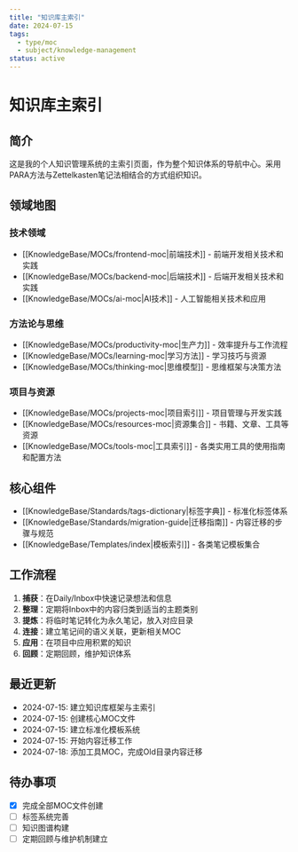 ```yaml
---
title: "知识库主索引"
date: 2024-07-15
tags: 
  - type/moc
  - subject/knowledge-management
status: active
---
```


# 知识库主索引

## 简介

这是我的个人知识管理系统的主索引页面，作为整个知识体系的导航中心。采用PARA方法与Zettelkasten笔记法相结合的方式组织知识。

## 领域地图

### 技术领域

- [[KnowledgeBase/MOCs/frontend-moc|前端技术]] - 前端开发相关技术和实践
- [[KnowledgeBase/MOCs/backend-moc|后端技术]] - 后端开发相关技术和实践
- [[KnowledgeBase/MOCs/ai-moc|AI技术]] - 人工智能相关技术和应用

### 方法论与思维

- [[KnowledgeBase/MOCs/productivity-moc|生产力]] - 效率提升与工作流程
- [[KnowledgeBase/MOCs/learning-moc|学习方法]] - 学习技巧与资源
- [[KnowledgeBase/MOCs/thinking-moc|思维模型]] - 思维框架与决策方法

### 项目与资源

- [[KnowledgeBase/MOCs/projects-moc|项目索引]] - 项目管理与开发实践
- [[KnowledgeBase/MOCs/resources-moc|资源集合]] - 书籍、文章、工具等资源
- [[KnowledgeBase/MOCs/tools-moc|工具索引]] - 各类实用工具的使用指南和配置方法

## 核心组件

- [[KnowledgeBase/Standards/tags-dictionary|标签字典]] - 标准化标签体系
- [[KnowledgeBase/Standards/migration-guide|迁移指南]] - 内容迁移的步骤与规范
- [[KnowledgeBase/Templates/index|模板索引]] - 各类笔记模板集合

## 工作流程

1. **捕获**：在Daily/Inbox中快速记录想法和信息
2. **整理**：定期将Inbox中的内容归类到适当的主题类别
3. **提炼**：将临时笔记转化为永久笔记，放入对应目录
4. **连接**：建立笔记间的语义关联，更新相关MOC
5. **应用**：在项目中应用积累的知识
6. **回顾**：定期回顾，维护知识体系

## 最近更新

- 2024-07-15: 建立知识库框架与主索引
- 2024-07-15: 创建核心MOC文件
- 2024-07-15: 建立标准化模板系统
- 2024-07-15: 开始内容迁移工作
- 2024-07-18: 添加工具MOC，完成Old目录内容迁移

## 待办事项

- [x] 完成全部MOC文件创建
- [ ] 标签系统完善
- [ ] 知识图谱构建
- [ ] 定期回顾与维护机制建立 